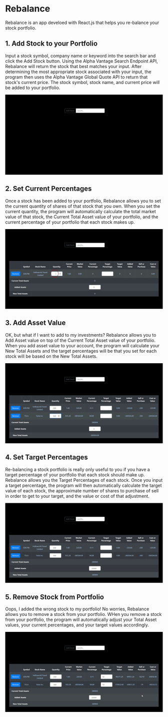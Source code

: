 # Rebalance

Rebalance is an app develoed with React.js that helps you re-balance your stock portfolio.


## 1. Add Stock to your Portfolio

Input a stock symbol, company name or keyword into the search bar and click the Add Stock button. Using the Alpha Vantage Search Endpoint API, Rebalance will return the stock that best matches your input. After determining the most appropriate stock associated with your input, the program then uses the Alpha Vantage Global Quote API to return that stock's current price. The stock symbol, stock name, and current price will be added to your portfolio.

![Add Stock to Portfolio](./media/AddStockToPortfolio.gif)

## 2. Set Current Percentages

Once a stock has been added to your portfolio, Rebalance allows you to set the current quantity of shares of that stock that you own. When you set the current quantity, the program will automatically calculate the total market value of that stock, the Current Total Asset value of your portfolio, and the current percentage of your portfolio that each stock makes up.

![Set Current Quantity](./media/SetCurrentQuantity.gif)

## 3. Add Asset Value

OK, but what if I want to add to my investments? Rebalance allows you to Add Asset value on top of the Current Total Asset value of your portfolio. When you add asset value to your account, the program will calculate your New Total Assets and the target percentages will be that you set for each stock will be based on the New Total Assets.

![Add Asset Value](./media/AddAssets.gif)

## 4. Set Target Percentages

Re-balancing a stock portfolio is really only useful to you if you have a target percentage of your portfolio that each stock should make up. Rebalance allows you the Target Percentages of each stock. Once you input a target percentage, the program will then automatically calculate the target value of each stock, the approximate number of shares to purchase of sell in order to get to your target, and the value or cost of that adjustment.

![Set Target Percentages](./media/SetTargetPercentages.gif)

## 5. Remove Stock from Portfolio

Oops, I added the wrong stock to my portfolio! No worries, Rebalance allows you to remove a stock from your portfolio. WHen you remove a stock from your portfolio, the program will automatically adjust your Total Asset values, your current percentages, and your target values accordingly.

![Remove Stock from Portfolio](./media/RemoveStock.gif)
